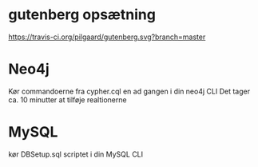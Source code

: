 # gutenberg opsætning 
https://travis-ci.org/pilgaard/gutenberg.svg?branch=master

# Neo4j
Kør commandoerne fra cypher.cql en ad gangen i din neo4j CLI
Det tager ca. 10 minutter at tilføje realtionerne

# MySQL
kør DBSetup.sql scriptet i din MySQL CLI

